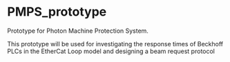 # PMPS_prototype
Prototype for Photon Machine Protection System.

This prototype will be used for investigating the response times of Beckhoff PLCs in the EtherCat Loop model and designing a beam request protocol
